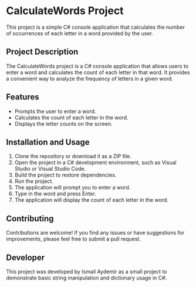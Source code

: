 # CalculateWords Project

This project is a simple C# console application that calculates the number of occurrences of each letter in a word provided by the user.

## Project Description

The CalculateWords project is a C# console application that allows users to enter a word and calculates the count of each letter in that word. It provides a convenient way to analyze the frequency of letters in a given word.

## Features

- Prompts the user to enter a word.
- Calculates the count of each letter in the word.
- Displays the letter counts on the screen.

## Installation and Usage

1. Clone the repository or download it as a ZIP file.
2. Open the project in a C# development environment, such as Visual Studio or Visual Studio Code.
3. Build the project to restore dependencies.
4. Run the project.
5. The application will prompt you to enter a word.
6. Type in the word and press Enter.
7. The application will display the count of each letter in the word.

## Contributing

Contributions are welcome! If you find any issues or have suggestions for improvements, please feel free to submit a pull request.


## Developer

This project was developed by Ismail Aydemir as a small project to demonstrate basic string manipulation and dictionary usage in C#.
